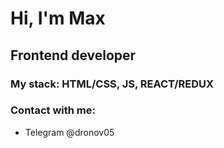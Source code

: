 # Hi, I'm Max
## Frontend developer
### My stack: HTML/CSS, JS, REACT/REDUX
### Contact with me: 
  - Telegram @dronov05
